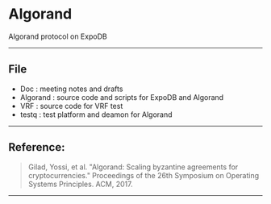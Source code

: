 # Algorand

Algorand protocol on ExpoDB

------

## File
- Doc \: meeting notes and drafts
- Algorand \: source code and scripts for ExpoDB and Algorand
- VRF \: source code for VRF test
- testq \: test platform and deamon for Algorand

------

## Reference:

> Gilad, Yossi, et al. "Algorand: Scaling byzantine agreements for cryptocurrencies." Proceedings of the 26th Symposium on Operating Systems Principles. ACM, 2017.

------